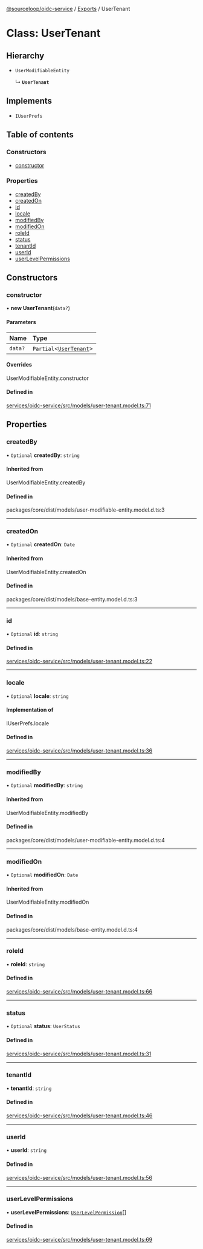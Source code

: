 [@sourceloop/oidc-service](../README.md) / [Exports](../modules.md) / UserTenant

# Class: UserTenant

## Hierarchy

- `UserModifiableEntity`

  ↳ **`UserTenant`**

## Implements

- `IUserPrefs`

## Table of contents

### Constructors

- [constructor](UserTenant.md#constructor)

### Properties

- [createdBy](UserTenant.md#createdby)
- [createdOn](UserTenant.md#createdon)
- [id](UserTenant.md#id)
- [locale](UserTenant.md#locale)
- [modifiedBy](UserTenant.md#modifiedby)
- [modifiedOn](UserTenant.md#modifiedon)
- [roleId](UserTenant.md#roleid)
- [status](UserTenant.md#status)
- [tenantId](UserTenant.md#tenantid)
- [userId](UserTenant.md#userid)
- [userLevelPermissions](UserTenant.md#userlevelpermissions)

## Constructors

### constructor

• **new UserTenant**(`data?`)

#### Parameters

| Name | Type |
| :------ | :------ |
| `data?` | `Partial`<[`UserTenant`](UserTenant.md)\> |

#### Overrides

UserModifiableEntity.constructor

#### Defined in

[services/oidc-service/src/models/user-tenant.model.ts:71](https://github.com/sourcefuse/loopback4-microservice-catalog/blob/00e854d46/services/oidc-service/src/models/user-tenant.model.ts#L71)

## Properties

### createdBy

• `Optional` **createdBy**: `string`

#### Inherited from

UserModifiableEntity.createdBy

#### Defined in

packages/core/dist/models/user-modifiable-entity.model.d.ts:3

___

### createdOn

• `Optional` **createdOn**: `Date`

#### Inherited from

UserModifiableEntity.createdOn

#### Defined in

packages/core/dist/models/base-entity.model.d.ts:3

___

### id

• `Optional` **id**: `string`

#### Defined in

[services/oidc-service/src/models/user-tenant.model.ts:22](https://github.com/sourcefuse/loopback4-microservice-catalog/blob/00e854d46/services/oidc-service/src/models/user-tenant.model.ts#L22)

___

### locale

• `Optional` **locale**: `string`

#### Implementation of

IUserPrefs.locale

#### Defined in

[services/oidc-service/src/models/user-tenant.model.ts:36](https://github.com/sourcefuse/loopback4-microservice-catalog/blob/00e854d46/services/oidc-service/src/models/user-tenant.model.ts#L36)

___

### modifiedBy

• `Optional` **modifiedBy**: `string`

#### Inherited from

UserModifiableEntity.modifiedBy

#### Defined in

packages/core/dist/models/user-modifiable-entity.model.d.ts:4

___

### modifiedOn

• `Optional` **modifiedOn**: `Date`

#### Inherited from

UserModifiableEntity.modifiedOn

#### Defined in

packages/core/dist/models/base-entity.model.d.ts:4

___

### roleId

• **roleId**: `string`

#### Defined in

[services/oidc-service/src/models/user-tenant.model.ts:66](https://github.com/sourcefuse/loopback4-microservice-catalog/blob/00e854d46/services/oidc-service/src/models/user-tenant.model.ts#L66)

___

### status

• `Optional` **status**: `UserStatus`

#### Defined in

[services/oidc-service/src/models/user-tenant.model.ts:31](https://github.com/sourcefuse/loopback4-microservice-catalog/blob/00e854d46/services/oidc-service/src/models/user-tenant.model.ts#L31)

___

### tenantId

• **tenantId**: `string`

#### Defined in

[services/oidc-service/src/models/user-tenant.model.ts:46](https://github.com/sourcefuse/loopback4-microservice-catalog/blob/00e854d46/services/oidc-service/src/models/user-tenant.model.ts#L46)

___

### userId

• **userId**: `string`

#### Defined in

[services/oidc-service/src/models/user-tenant.model.ts:56](https://github.com/sourcefuse/loopback4-microservice-catalog/blob/00e854d46/services/oidc-service/src/models/user-tenant.model.ts#L56)

___

### userLevelPermissions

• **userLevelPermissions**: [`UserLevelPermission`](UserLevelPermission.md)[]

#### Defined in

[services/oidc-service/src/models/user-tenant.model.ts:69](https://github.com/sourcefuse/loopback4-microservice-catalog/blob/00e854d46/services/oidc-service/src/models/user-tenant.model.ts#L69)

